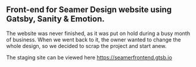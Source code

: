 ## Front-end for Seamer Design website using Gatsby, Sanity & Emotion.
The website was never finished, as it was put on hold during a busy month of business. When we went back to it, the owner wanted to change the whole design, so we decided to scrap the project and start anew.

The staging site can be viewed here https://seamerfrontend.gtsb.io
